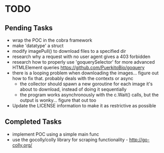 # TODO

## Pending Tasks

* wrap the POC in the cobra framework
* make 'datatype' a struct
* modify imagePull() to download files to a specified dir
* research why a request with no user agent gives a 403 forbidden
* research how to properly use 'goquerySelector' for more advanced HTMLElement queries https://github.com/PuerkitoBio/goquery
* there is a looping problem when downloading the images... figure out how to fix that. probably deals with the contexts or async
    * the collector should spawn a new goroutine for each image it's about to download, instead of doing it sequentially
    * the program works asynchronously with the c.Wait() calls, but the output is wonky... figure that out too
* Update the LICENSE information to make it as restrictive as possible


## Completed Tasks

* implement POC using a simple main func
* use the gocolly/colly library for scraping functionality - http://go-colly.org/ 
